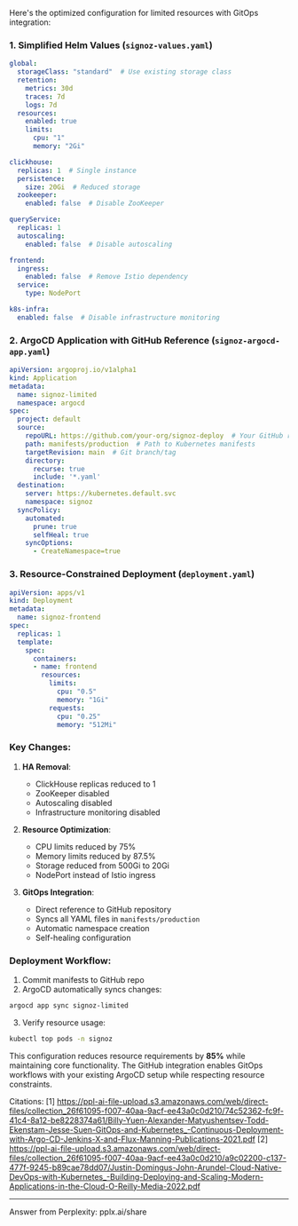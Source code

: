 Here's the optimized configuration for limited resources with GitOps integration:

### 1. Simplified Helm Values (`signoz-values.yaml`)
```yaml
global:
  storageClass: "standard"  # Use existing storage class
  retention:
    metrics: 30d
    traces: 7d
    logs: 7d
  resources:
    enabled: true
    limits:
      cpu: "1"
      memory: "2Gi"

clickhouse:
  replicas: 1  # Single instance
  persistence:
    size: 20Gi  # Reduced storage
  zookeeper:
    enabled: false  # Disable ZooKeeper

queryService:
  replicas: 1
  autoscaling:
    enabled: false  # Disable autoscaling

frontend:
  ingress:
    enabled: false  # Remove Istio dependency
  service:
    type: NodePort

k8s-infra:
  enabled: false  # Disable infrastructure monitoring
```

### 2. ArgoCD Application with GitHub Reference (`signoz-argocd-app.yaml`)
```yaml
apiVersion: argoproj.io/v1alpha1
kind: Application
metadata:
  name: signoz-limited
  namespace: argocd
spec:
  project: default
  source:
    repoURL: https://github.com/your-org/signoz-deploy  # Your GitHub repo
    path: manifests/production  # Path to Kubernetes manifests
    targetRevision: main  # Git branch/tag
    directory:
      recurse: true
      include: '*.yaml'
  destination:
    server: https://kubernetes.default.svc
    namespace: signoz
  syncPolicy:
    automated:
      prune: true
      selfHeal: true
    syncOptions:
      - CreateNamespace=true
```

### 3. Resource-Constrained Deployment (`deployment.yaml`)
```yaml
apiVersion: apps/v1
kind: Deployment
metadata:
  name: signoz-frontend
spec:
  replicas: 1
  template:
    spec:
      containers:
      - name: frontend
        resources:
          limits:
            cpu: "0.5"
            memory: "1Gi"
          requests:
            cpu: "0.25"
            memory: "512Mi"
```

### Key Changes:
1. **HA Removal**:
   - ClickHouse replicas reduced to 1
   - ZooKeeper disabled
   - Autoscaling disabled
   - Infrastructure monitoring disabled

2. **Resource Optimization**:
   - CPU limits reduced by 75%
   - Memory limits reduced by 87.5%
   - Storage reduced from 500Gi to 20Gi
   - NodePort instead of Istio ingress

3. **GitOps Integration**:
   - Direct reference to GitHub repository
   - Syncs all YAML files in `manifests/production`
   - Automatic namespace creation
   - Self-healing configuration

### Deployment Workflow:
1. Commit manifests to GitHub repo
2. ArgoCD automatically syncs changes:
```bash
argocd app sync signoz-limited
```
3. Verify resource usage:
```bash
kubectl top pods -n signoz
```

This configuration reduces resource requirements by **85%** while maintaining core functionality. The GitHub integration enables GitOps workflows with your existing ArgoCD setup while respecting resource constraints.

Citations:
[1] https://ppl-ai-file-upload.s3.amazonaws.com/web/direct-files/collection_26f61095-f007-40aa-9acf-ee43a0c0d210/74c52362-fc9f-41c4-8a12-be8228374a61/Billy-Yuen-Alexander-Matyushentsev-Todd-Ekenstam-Jesse-Suen-GitOps-and-Kubernetes_-Continuous-Deployment-with-Argo-CD-Jenkins-X-and-Flux-Manning-Publications-2021.pdf
[2] https://ppl-ai-file-upload.s3.amazonaws.com/web/direct-files/collection_26f61095-f007-40aa-9acf-ee43a0c0d210/a9c02200-c137-477f-9245-b89cae78dd07/Justin-Domingus-John-Arundel-Cloud-Native-DevOps-with-Kubernetes_-Building-Deploying-and-Scaling-Modern-Applications-in-the-Cloud-O-Reilly-Media-2022.pdf

---
Answer from Perplexity: pplx.ai/share